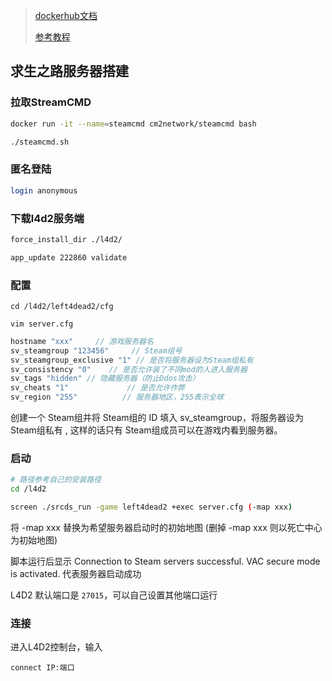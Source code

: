 <!--
 * @Description: 
 * @Version: 1.0
 * @Author: DaLao
 * @Email: dalao_li@163.com
 * @Date: 2022-01-11 09:35:26
 * @LastEditors: dalao
 * @LastEditTime: 2022-04-18 22:16:12
-->

> [dockerhub文档](https://hub.docker.com/r/cm2network/squad/)
>  
> [参考教程](https://www.maxyang.world/ubuntu-l4d2-server/)


## 求生之路服务器搭建


### 拉取StreamCMD

```sh
docker run -it --name=steamcmd cm2network/steamcmd bash
```

```sh
./steamcmd.sh
```

### 匿名登陆

```sh
login anonymous
```

### 下载l4d2服务端

```sh
force_install_dir ./l4d2/
```

```sh
app_update 222860 validate
```

### 配置

```
cd /l4d2/left4dead2/cfg

vim server.cfg
```

```c
hostname "xxx"     // 游戏服务器名
sv_steamgroup "123456"     // Steam组号
sv_steamgroup_exclusive "1" // 是否将服务器设为Steam组私有
sv_consistency "0"    // 是否允许装了不同mod的人进入服务器
sv_tags "hidden" // 隐藏服务器（防止Ddos攻击）
sv_cheats "1"             // 是否允许作弊
sv_region "255"          // 服务器地区，255表示全球
```

创建一个 Steam组并将 Steam组的 ID 填入 sv\_steamgroup，将服务器设为 Steam组私有 , 这样的话只有 Steam组成员可以在游戏内看到服务器。


### 启动

```sh
# 路径参考自己的安装路径  
cd /l4d2  

screen ./srcds_run -game left4dead2 +exec server.cfg (-map xxx)
```
将 -map xxx 替换为希望服务器启动时的初始地图 (删掉 -map xxx 则以死亡中心为初始地图)

脚本运行后显示 Connection to Steam servers successful. VAC secure mode is activated. 代表服务器启动成功

L4D2 默认端口是 `27015`，可以自己设置其他端口运行


### 连接

进入L4D2控制台，输入

```
connect IP:端口
```
